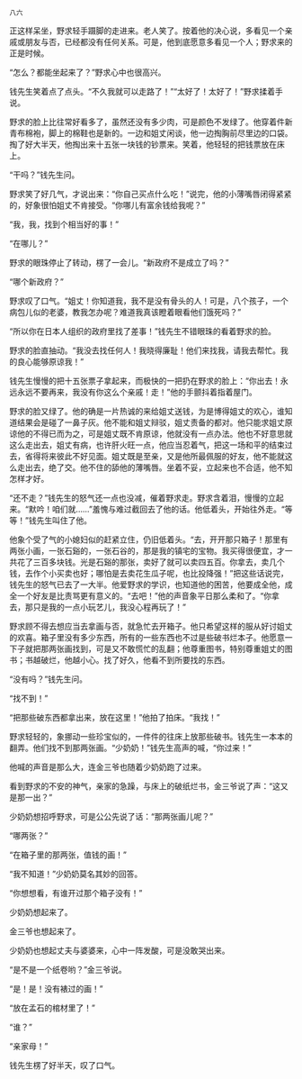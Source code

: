     八六 

   正这样呆坐，野求轻手蹑脚的走进来。老人笑了。按着他的决心说，多看见一个亲戚或朋友与否，已经都没有任何关系。可是，他到底愿意多看见一个人；野求来的正是时候。

   “怎么？都能坐起来了？”野求心中也很高兴。

   钱先生笑着点了点头。“不久我就可以走路了！”“太好了！太好了！”野求揉着手说。

   野求的脸上比往常好看多了，虽然还没有多少肉，可是颜色不发绿了。他穿着件新青布棉袍，脚上的棉鞋也是新的。一边和姐丈闲谈，他一边掏胸前尽里边的口袋。掏了好大半天，他掏出来十五张一块钱的钞票来。笑着，他轻轻的把钱票放在床上。

   “干吗？”钱先生问。

   野求笑了好几气，才说出来：“你自己买点什么吃！”说完，他的小薄嘴唇闭得紧紧的，好象很怕姐丈不肯接受。“你哪儿有富余钱给我呢？”

   “我，我，找到个相当好的事！”

   “在哪儿？”

   野求的眼珠停止了转动，楞了一会儿。“新政府不是成立了吗？”

   “哪个新政府？”

   野求叹了口气。“姐丈！你知道我，我不是没有骨头的人！可是，八个孩子，一个病包儿似的老婆，教我怎办呢？难道我真该瞪着眼看他们饿死吗？”

   “所以你在日本人组织的政府里找了差事！”钱先生不错眼珠的看着野求的脸。

   野求的脸直抽动。“我没去找任何人！我晓得廉耻！他们来找我，请我去帮忙。我的良心能够原谅我！”

   钱先生慢慢的把十五张票子拿起来，而极快的一把扔在野求的脸上：“你出去！永远永远不要再来，我没有你这么个亲戚！走！”他的手颤抖着指着屋门。

   野求的脸又绿了。他的确是一片热诚的来给姐丈送钱，为是博得姐丈的欢心，谁知道结果会是碰了一鼻子灰。他不能和姐丈辩驳，姐丈责备的都对。他只能求姐丈原谅他的不得已而为之，可是姐丈既不肯原谅，他就没有一点办法。他也不好意思就这么走出去，姐丈有病，也许肝火旺一点，他应当忍着气，把这一场和平的结束过去，省得将来彼此不好见面。姐丈既是至亲，又是他所最佩服的好友，他不能就这么走出去，绝了交。他不住的舔他的薄嘴唇。坐着不妥，立起来也不合适，他不知怎样才好。

   “还不走？”钱先生的怒气还一点也没减，催着野求走。野求含着泪，慢慢的立起来。“默吟！咱们就……”羞愧与难过截回去了他的话。他低着头，开始往外走。“等等！”钱先生叫住了他。

   他象个受了气的小媳妇似的赶紧立住，仍旧低着头。“去，开开那只箱子！那里有两张小画，一张石谿的，一张石谷的，那是我的镇宅的宝物。我买得很便宜，才一共花了三百多块钱。光是石谿的那张，卖好了就可以卖四五百。你拿去，卖几个钱，去作个小买卖也好；哪怕是去卖花生瓜子呢，也比投降强！”把这些话说完，钱先生的怒气已去了一大半。他爱野求的学识，也知道他的困苦，他要成全他，成全一个好友是比责骂更有意义的。“去吧！”他的声音象平日那么柔和了。“你拿去，那只是我的一点小玩艺儿，我没心程再玩了！”

   野求顾不得去想应当去拿画与否，就急忙去开箱子。他只希望这样的服从好讨姐丈的欢喜。箱子里没有多少东西，所有的一些东西也不过是些破书烂本子。他愿意一下子就把那两张画找到，可是又不敢慌忙的乱翻；他尊重图书，特别尊重姐丈的图书；书越破烂，他越小心。找了好久，他看不到所要找的东西。

   “没有吗？”钱先生问。

   “找不到！”

   “把那些破东西都拿出来，放在这里！”他拍了拍床。“我找！”

   野求轻轻的，象挪动一些珍宝似的，一件件的往床上放那些破书。钱先生一本本的翻弄。他们找不到那两张画。“少奶奶！”钱先生高声的喊，“你过来！”

   他喊的声音是那么大，连金三爷也随着少奶奶跑了过来。

   看到野求的不安的神气，亲家的急躁，与床上的破纸烂书，金三爷说了声：“这又是那一出？”

   少奶奶想招呼野求，可是公公先说了话：“那两张画儿呢？”

   “哪两张？”

   “在箱子里的那两张，值钱的画！”

   “我不知道！”少奶奶莫名其妙的回答。

   “你想想看，有谁开过那个箱子没有！”

   少奶奶想起来了。

   金三爷也想起来了。

   少奶奶也想起丈夫与婆婆来，心中一阵发酸，可是没敢哭出来。

   “是不是一个纸卷哟？”金三爷说。

   “是！是！没有裱过的画！”

   “放在孟石的棺材里了！”

   “谁？”

   “亲家母！”

   钱先生楞了好半天，叹了口气。

